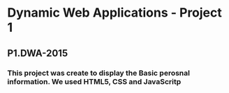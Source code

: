 # Dynamic Web Applications - Project 1
## P1.DWA-2015
### This project was create to display the Basic perosnal information. We used HTML5, CSS and JavaScritp

